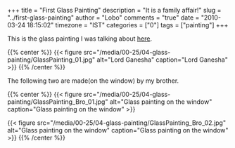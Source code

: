 +++
title = "First Glass Painting"
description = "It is a family affair!"
slug = "../first-glass-painting"
author = "Lobo"
comments = "true"
date = "2010-03-24 18:15:02"
timezone = "IST"
categories = ["0"]
tags = ["painting"]
+++

This is the glass painting I was talking about [here](/blog/a-week-that-was/).

{{% center %}}
{{< figure src="/media/00-25/04-glass-painting/GlassPainting_01.jpg" alt="Lord Ganesha" caption="Lord Ganesha" >}}
{{% /center %}}

The following two are made(on the window) by my brother.

{{% center %}}
{{< figure src="/media/00-25/04-glass-painting/GlassPainting_Bro_01.jpg" alt="Glass painting on the window" caption="Glass painting on the window" >}}

{{< figure src="/media/00-25/04-glass-painting/GlassPainting_Bro_02.jpg" alt="Glass painting on the window" caption="Glass painting on the window" >}}
{{% /center %}}
